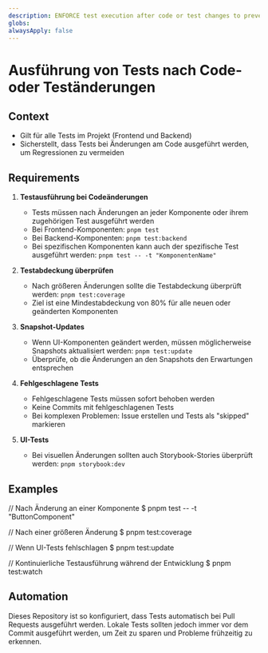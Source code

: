 ```yaml
---
description: ENFORCE test execution after code or test changes to prevent regressions and ensure quality
globs: 
alwaysApply: false
---
```

# Ausführung von Tests nach Code- oder Teständerungen

## Context
- Gilt für alle Tests im Projekt (Frontend und Backend)
- Sicherstellt, dass Tests bei Änderungen am Code ausgeführt werden, um Regressionen zu vermeiden

## Requirements

1. **Testausführung bei Codeänderungen**
   - Tests müssen nach Änderungen an jeder Komponente oder ihrem zugehörigen Test ausgeführt werden
   - Bei Frontend-Komponenten: `pnpm test`
   - Bei Backend-Komponenten: `pnpm test:backend`
   - Bei spezifischen Komponenten kann auch der spezifische Test ausgeführt werden: 
     `pnpm test -- -t "KomponentenName"`

2. **Testabdeckung überprüfen**
   - Nach größeren Änderungen sollte die Testabdeckung überprüft werden:
     `pnpm test:coverage`
   - Ziel ist eine Mindestabdeckung von 80% für alle neuen oder geänderten Komponenten

3. **Snapshot-Updates**
   - Wenn UI-Komponenten geändert werden, müssen möglicherweise Snapshots aktualisiert werden:
     `pnpm test:update`
   - Überprüfe, ob die Änderungen an den Snapshots den Erwartungen entsprechen

4. **Fehlgeschlagene Tests**
   - Fehlgeschlagene Tests müssen sofort behoben werden
   - Keine Commits mit fehlgeschlagenen Tests
   - Bei komplexen Problemen: Issue erstellen und Tests als "skipped" markieren

5. **UI-Tests**
   - Bei visuellen Änderungen sollten auch Storybook-Stories überprüft werden:
     `pnpm storybook:dev`

## Examples

<example>
// Nach Änderung an einer Komponente
$ pnpm test -- -t "ButtonComponent"

// Nach einer größeren Änderung
$ pnpm test:coverage

// Wenn UI-Tests fehlschlagen
$ pnpm test:update

// Kontinuierliche Testausführung während der Entwicklung
$ pnpm test:watch
</example>

## Automation

Dieses Repository ist so konfiguriert, dass Tests automatisch bei Pull Requests ausgeführt werden. Lokale Tests sollten jedoch immer vor dem Commit ausgeführt werden, um Zeit zu sparen und Probleme frühzeitig zu erkennen. 